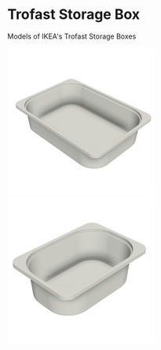 # Trofast Storage Box
Models of IKEA's Trofast Storage Boxes

<img src="Trofast Short Box_t.png" width=300>

<img src="Trofast Half Short Box_t.png" width=300>